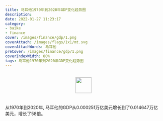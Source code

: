 ```yaml
---
title: 马耳他1970年到2020年GDP变化趋势图
description: 
date: 2022-01-27 11:23:17
category:
- baike
- finance
cover: /images/finance/gdp/1.png
coverAttach: /images/flags/1x1/mt.svg
coverAttachWords: 马耳他
preCover: /images/finance/gdp/1.png
coverIndexWidth: 80%
tags: 马耳他1970年到2020年GDP变化趋势图
---
```




<script src="/assets/js/charts/chart.js"></script>

<div style="text-align: center; margin: 30px 0; ">
    <img src="/images/flags/1x1/mt.svg" style="width: 50px; border: 1px solid #cccccc; ">
</div>

<div style="width: 98%; margin: 0 0 35px 0; ">
    <canvas id="myChart"></canvas>
</div>

<div>
<p class="paragraph">从1970年到2020年, 马耳他的GDP从0.000251万亿美元增长到了0.014647万亿美元，增长了58倍。</p>
</div>

<script>

    const dataGdp = {
        labels: [1970, 1971, 1972, 1973, 1974, 1975, 1976, 1977, 1978, 1979, 1980, 1981, 1982, 1983, 1984, 1985, 1986, 1987, 1988, 1989, 1990, 1991, 1992, 1993, 1994, 1995, 1996, 1997, 1998, 1999, 2000, 2001, 2002, 2003, 2004, 2005, 2006, 2007, 2008, 2009, 2010, 2011, 2012, 2013, 2014, 2015, 2016, 2017, 2018, 2019, 2020],
        datasets: [{
            label: '(万亿美元)  •  即刻编程  •  cn.hongkezhang.com',
            backgroundColor: 'rgb(0 0 128)',
            borderColor: 'rgb(0 0 128)',
            data: [0.000251, 0.000265, 0.000295, 0.000346, 0.000376, 0.000475, 0.000528, 0.000626, 0.000794, 0.001001, 0.001250, 0.001243, 0.001235, 0.001166, 0.001102, 0.001118, 0.001435, 0.001751, 0.002019, 0.002119, 0.002547, 0.002750, 0.003022, 0.002709, 0.002999, 0.003720, 0.003823, 0.003793, 0.004011, 0.004121, 0.004070, 0.004088, 0.004470, 0.005448, 0.006098, 0.006416, 0.006778, 0.007925, 0.009090, 0.008696, 0.009036, 0.009639, 0.009462, 0.010552, 0.011626, 0.011091, 0.011722, 0.013221, 0.014865, 0.015216, 0.014647],
            barPercentage: 0.3
        }]
    };

    const config = {
        type: 'line',
        data: dataGdp,
        options: {
            series: [
                {
                    barWidth: '20%'
                }
            ]
        }
    };

    const myChart = new Chart(
        document.getElementById('myChart'),
        config
    );
</script>
